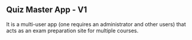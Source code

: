 ## Quiz Master App - V1
It is a multi-user app (one requires an administrator and other users) that acts as an exam preparation site for multiple courses.
